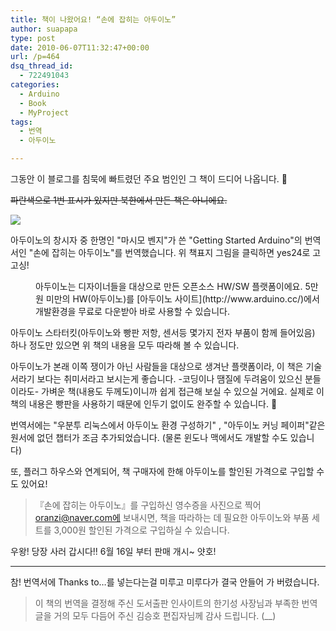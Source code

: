 ```yaml
---
title: 책이 나왔어요! “손에 잡히는 아두이노”
author: suapapa
type: post
date: 2010-06-07T11:32:47+00:00
url: /p=464
dsq_thread_id:
  - 722491043
categories:
  - Arduino
  - Book
  - MyProject
tags:
  - 번역
  - 아두이노

---
```

그동안 이 블로그를 침묵에 빠트렸던 주요 범인인 그 책이 드디어 나옵니다. 🙂

<strike>파란색으로 1번 표시가 있지만 북한에서 만든 책은 아니에요.</strike>

[![](https://asset.homin.dev/blog/image/arduino_kor.webp)][1]

아두이노의 창시자 중 한명인 "마시모 벤지"가 쓴 "Getting Started Arduino"의 번역서인 "손에 잡히는 아두이노"를 번역했습니다. 위 책표지 그림을 클릭하면 yes24로 고고싱!

<p style="margin-left: 40px;">
  아두이노는 디자이너들을 대상으로 만든 오픈소스 HW/SW 플랫폼이에요. 5만원 미만의 HW(아두이노)를 [아두이노 사이트](http://www.arduino.cc/)에서 개발환경을 무료로 다운받아 바로 사용할 수 있습니다.
</p>

아두이노 스타터킷(아두이노와 빵판 저항, 센서등 몇가지 전자 부품이 함께 들어있음) 하나 정도만 있으면 위 책의 내용을 모두 따라해 볼 수 있습니다.

아두이노가 본래 이쪽 쟁이가 아닌 사람들을 대상으로 생겨난 플랫폼이라, 이 책은 기술서라기 보다는 취미서라고 보시는게 좋습니다. -코딩이나 땜질에 두려움이 있으신 분들이라도- 가벼운 책(내용도 두께도)이니까 쉽게 접근해 보실 수 있으실 거에요. 실제로 이 책의 내용은 빵판을 사용하기 때문에 인두기 없이도 완주할 수 있습니다. 🙂

번역서에는 "우분투 리눅스에서 아두이노 환경 구성하기" , "아두이노 커닝 페이퍼"같은 원서에 없던 챕터가 조금 추가되었습니다. (물론 윈도나 맥에서도 개발할 수도 있습니다)

<span class="more_contents">또, 플러그 하우스와 연계되어, 책 구매자에 한해 아두이노를 할인된 가격으로 구입할 수도 있어요!</span>

> <span class="more_contents">『손에 잡히는 아두이노』를 구입하신 영수증을 사진으로 찍어 oranzi@naver.com에 보내시면, 책을 따라하는 데 필요한 아두이노와 부품 세트를 3,000원 할인된 가격으로 구입하실 수 있습니다.</span>

우왕! 당장 사러 갑시다!! 6월 16일 부터 판매 개시~ 얏호!

---

참! 번역서에 Thanks to&#8230;를 넣는다는걸 미루고 미루다가 결국 안들어 가 버렸습니다. 

> 이 책의 번역을 결정해 주신 도서출판 인사이트의 한기성 사장님과 부족한 번역글을 거의 모두 다듬어 주신 김승호 편집자님께 감사 드립니다. (__)

 [1]: http://www.yes24.com/24/goods/3903227?scode=032&srank=1